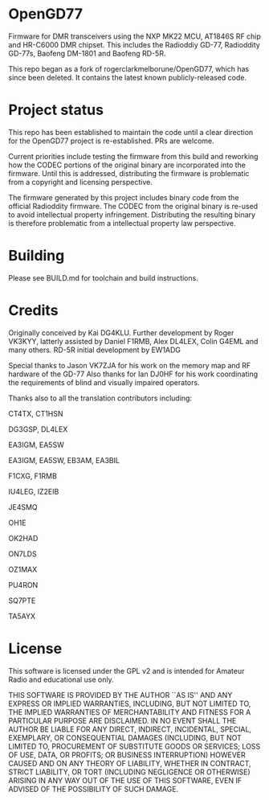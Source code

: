 # OpenGD77
Firmware for DMR transceivers using the NXP MK22 MCU, AT1846S RF chip and HR-C6000 DMR chipset. This includes the Radioddiy GD-77, Radioddity GD-77s, Baofeng DM-1801 and Baofeng RD-5R.

This repo began as a fork of rogerclarkmelborune/OpenGD77, which has since been deleted. It contains the latest known publicly-released code.

# Project status
This repo has been established to maintain the code until a clear direction for the OpenGD77 project is re-established. PRs are welcome.

Current priorities include testing the firmware from this build and reworking how the CODEC portions of the original binary are incorporated into the firmware. Until this is addressed, distributing the firmware is problematic from a copyright and licensing perspective.

The firmware generated by this project includes binary code from the official Radioddity firmware. The CODEC from the original binary is re-used to avoid intellectual property infringement. Distributing the resulting binary is therefore problematic from a intellectual property law perspective.

# Building
Please see BUILD.md for toolchain and build instructions.

# Credits
Originally conceived by Kai DG4KLU.
Further development by Roger VK3KYY, latterly assisted by Daniel F1RMB, Alex DL4LEX, Colin G4EML and many others.
RD-5R initial development by EW1ADG 

Special thanks to Jason VK7ZJA for his work on the memory map and RF hardware of the GD-77
Also thanks for Ian DJ0HF for his work coordinating the requirements of blind and visually impaired operators.

Thanks also to all the translation contributors including: 

CT4TX, CT1HSN

DG3GSP, DL4LEX

EA3IGM, EA5SW

EA3IGM, EA5SW, EB3AM, EA3BIL

F1CXG, F1RMB

IU4LEG, IZ2EIB

JE4SMQ

OH1E

OK2HAD

ON7LDS

OZ1MAX

PU4RON

SQ7PTE

TA5AYX

# License
This software is licensed under the GPL v2 and is intended for Amateur Radio and educational use only.

THIS SOFTWARE IS PROVIDED BY THE AUTHOR ``AS IS'' AND ANY EXPRESS OR IMPLIED
WARRANTIES, INCLUDING, BUT NOT LIMITED TO, THE IMPLIED WARRANTIES OF
MERCHANTABILITY AND FITNESS FOR A PARTICULAR PURPOSE ARE DISCLAIMED. IN NO
EVENT SHALL THE AUTHOR BE LIABLE FOR ANY DIRECT, INDIRECT, INCIDENTAL,
SPECIAL, EXEMPLARY, OR CONSEQUENTIAL DAMAGES (INCLUDING, BUT NOT LIMITED TO,
PROCUREMENT OF SUBSTITUTE GOODS OR SERVICES; LOSS OF USE, DATA, OR PROFITS;
OR BUSINESS INTERRUPTION) HOWEVER CAUSED AND ON ANY THEORY OF LIABILITY,
WHETHER IN CONTRACT, STRICT LIABILITY, OR TORT (INCLUDING NEGLIGENCE OR
OTHERWISE) ARISING IN ANY WAY OUT OF THE USE OF THIS SOFTWARE, EVEN IF
ADVISED OF THE POSSIBILITY OF SUCH DAMAGE.